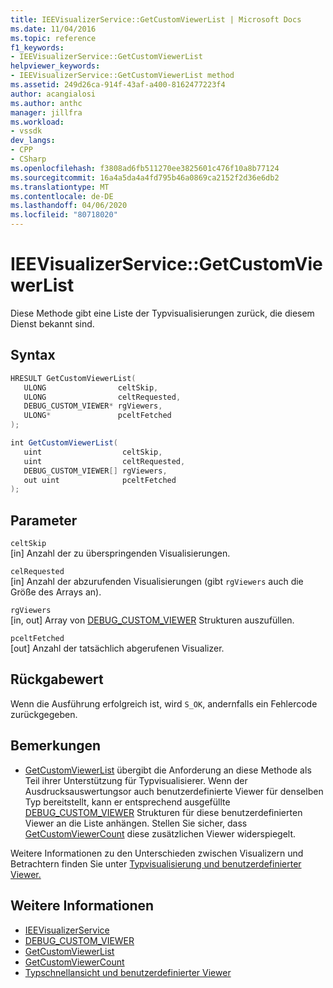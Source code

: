 ```yaml
---
title: IEEVisualizerService::GetCustomViewerList | Microsoft Docs
ms.date: 11/04/2016
ms.topic: reference
f1_keywords:
- IEEVisualizerService::GetCustomViewerList
helpviewer_keywords:
- IEEVisualizerService::GetCustomViewerList method
ms.assetid: 249d26ca-914f-43af-a400-8162477223f4
author: acangialosi
ms.author: anthc
manager: jillfra
ms.workload:
- vssdk
dev_langs:
- CPP
- CSharp
ms.openlocfilehash: f3808ad6fb511270ee3825601c476f10a8b77124
ms.sourcegitcommit: 16a4a5da4a4fd795b46a0869ca2152f2d36e6db2
ms.translationtype: MT
ms.contentlocale: de-DE
ms.lasthandoff: 04/06/2020
ms.locfileid: "80718020"
---
```

# <a name="ieevisualizerservicegetcustomviewerlist"></a>IEEVisualizerService::GetCustomViewerList
Diese Methode gibt eine Liste der Typvisualisierungen zurück, die diesem Dienst bekannt sind.

## <a name="syntax"></a>Syntax

```cpp
HRESULT GetCustomViewerList(
   ULONG                celtSkip,
   ULONG                celtRequested,
   DEBUG_CUSTOM_VIEWER* rgViewers,
   ULONG*               pceltFetched
);
```

```csharp
int GetCustomViewerList(
   uint                  celtSkip,
   uint                  celtRequested,
   DEBUG_CUSTOM_VIEWER[] rgViewers,
   out uint              pceltFetched
);
```

## <a name="parameters"></a>Parameter
`celtSkip`\
[in] Anzahl der zu überspringenden Visualisierungen.

`celRequested`\
[in] Anzahl der abzurufenden Visualisierungen (gibt `rgViewers` auch die Größe des Arrays an).

`rgViewers`\
[in, out] Array von [DEBUG_CUSTOM_VIEWER](../../../extensibility/debugger/reference/debug-custom-viewer.md) Strukturen auszufüllen.

`pceltFetched`\
[out] Anzahl der tatsächlich abgerufenen Visualizer.

## <a name="return-value"></a>Rückgabewert
 Wenn die Ausführung erfolgreich ist, wird `S_OK`, andernfalls ein Fehlercode zurückgegeben.

## <a name="remarks"></a>Bemerkungen
- [GetCustomViewerList](../../../extensibility/debugger/reference/idebugproperty3-getcustomviewerlist.md) übergibt die Anforderung an diese Methode als Teil ihrer Unterstützung für Typvisualisierer. Wenn der Ausdrucksauswertungsor auch benutzerdefinierte Viewer für denselben Typ bereitstellt, kann er entsprechend ausgefüllte [DEBUG_CUSTOM_VIEWER](../../../extensibility/debugger/reference/debug-custom-viewer.md) Strukturen für diese benutzerdefinierten Viewer an die Liste anhängen. Stellen Sie sicher, dass [GetCustomViewerCount](../../../extensibility/debugger/reference/idebugproperty3-getcustomviewercount.md) diese zusätzlichen Viewer widerspiegelt.

 Weitere Informationen zu den Unterschieden zwischen Visualizern und Betrachtern finden Sie unter [Typvisualisierung und benutzerdefinierter Viewer.](../../../extensibility/debugger/type-visualizer-and-custom-viewer.md)

## <a name="see-also"></a>Weitere Informationen
- [IEEVisualizerService](../../../extensibility/debugger/reference/ieevisualizerservice.md)
- [DEBUG_CUSTOM_VIEWER](../../../extensibility/debugger/reference/debug-custom-viewer.md)
- [GetCustomViewerList](../../../extensibility/debugger/reference/idebugproperty3-getcustomviewerlist.md)
- [GetCustomViewerCount](../../../extensibility/debugger/reference/idebugproperty3-getcustomviewercount.md)
- [Typschnellansicht und benutzerdefinierter Viewer](../../../extensibility/debugger/type-visualizer-and-custom-viewer.md)
